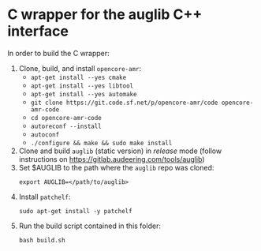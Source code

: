 # C wrapper for the auglib C++ interface

In order to build the C wrapper:

1. Clone, build, and install `opencore-amr`:
    * `apt-get install --yes cmake`
    * `apt-get install --yes libtool`
    * `apt-get install --yes automake`
    * `git clone https://git.code.sf.net/p/opencore-amr/code opencore-amr-code`
    * `cd opencore-amr-code`
    * `autoreconf --install`
    * `autoconf`
    * `./configure && make && sudo make install`
2. Clone and build `auglib` (static version) in *release* mode (follow
 instructions on https://gitlab.audeering.com/tools/auglib)
3. Set $AUGLIB to the path where the `auglib` repo was cloned:
    ```
    export AUGLIB=</path/to/auglib>
    ```
4. Install `patchelf`: 
    ```
    sudo apt-get install -y patchelf
    ```
5. Run the build script contained in this folder:
    ```
    bash build.sh
    ```